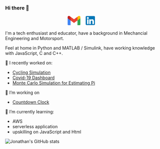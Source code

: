 ### Hi there 👋

<p align='center'>
<a href="mailto:jonathan@cychow.co.uk"><img height="30" src="https://github.com/jonathancychow/jonathancychow/blob/main/icon/gmail.png?raw=true"></a>
<a href="https://www.linkedin.com/in/jonathan-chow-b370b276/"><img height="30" src="https://github.com/jonathancychow/jonathancychow/blob/main/icon/linkedin.png?raw=true"></a>
</p>



I'm a tech enthusiast and educator, have a background in Mechancial Engineering and Motorsport. 

Feel at home in Python and MATLAB / Simulink, have working knowledge with JavaScript, C and C++. 


🔭 I recently worked on:
- [Cycling Simulation](http://cycle.us-east-2.elasticbeanstalk.com/) 
- [Covid-19 Dashboard](https://covid19-uk-surrey.herokuapp.com/)
- [Monte Carlo Simulation for Estimating Pi](https://mybinder.org/v2/gh/jonathancychow/Monte_Carlo_Simulation_for_Estimating_pi/master?filepath=src%2Festimate_pi_notebook.ipynb)

🤔 I’m working on
- [Countdown Clock](https://github.com/jonathancychow/countdown)

🌱 I’m currently learning: 
- AWS
- serverless application 
- upskilling on JavaScript and Html

![Jonathan's GitHub stats](https://github-readme-stats.vercel.app/api?username=jonathancychow&show_icons=true&theme=vue)

<!--
**jonathancychow/jonathancychow** is a ✨ _special_ ✨ repository because its `README.md` (this file) appears on your GitHub profile.

Here are some ideas to get you started:

- 🔭 I’m currently working on ...
- 🌱 I’m currently learning ...
- 👯 I’m looking to collaborate on ...
- 🤔 I’m looking for help with ...
- 💬 Ask me about ...
- 📫 How to reach me: ...
- 😄 Pronouns: ...
- ⚡ Fun fact: ...
-->
